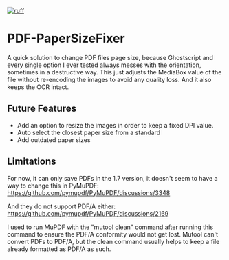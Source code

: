 [![ruff](https://github.com/vinissou/PdfPageSizeFixer/actions/workflows/ruff.yml/badge.svg)](https://github.com/vinissou/PdfPageSizeFixer/actions/workflows/ruff.yml)

# PDF-PaperSizeFixer

A quick solution to change PDF files page size, because Ghostscript and every single option I ever tested always messes with the orientation, sometimes in a destructive way. 
This just adjusts the MediaBox value of the file without re-encoding the images to avoid any quality loss. And it also keeps the OCR intact.


## Future Features

- Add an option to resize the images in order to keep a fixed DPI value.
- Auto select the closest paper size from a standard
- Add outdated paper sizes


## Limitations
For now, it can only save PDFs in the 1.7 version, it doesn't seem to have a way to change this in PyMuPDF:
https://github.com/pymupdf/PyMuPDF/discussions/3348

And they do not support PDF/A either:
https://github.com/pymupdf/PyMuPDF/discussions/2169

I used to run MuPDF with the "mutool clean" command after running this command to ensure the PDF/A conformity would not get lost. Mutool can't convert PDFs to PDF/A, but the clean command usually helps to keep a file already formatted as PDF/A as such.
